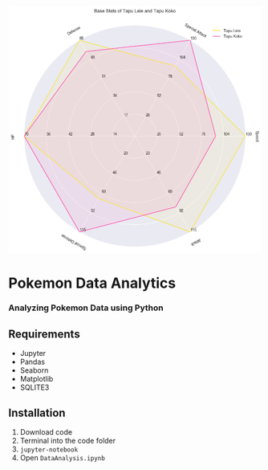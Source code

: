 ![screenshot](https://github.com/nick5435/Pokemon-Data-Analytics/raw/master/sample_outputs/lele_koko.png)

# Pokemon Data Analytics
### Analyzing Pokemon Data using Python

## Requirements
- Jupyter
- Pandas
- Seaborn
- Matplotlib
- SQLITE3

## Installation
1. Download code
2. Terminal into the code folder
3. `jupyter-notebook`
4. Open `DataAnalysis.ipynb`
